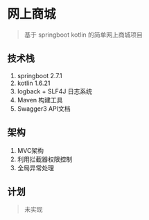 # 网上商城

> 基于 springboot kotlin 的简单网上商城项目

## 技术栈

1. springboot 2.7.1
2. kotlin 1.6.21
3. logback + SLF4J 日志系统
4. Maven 构建工具
5. Swagger3 API文档

## 架构

1. MVC架构
2. 利用拦截器权限控制
3. 全局异常处理

## 计划

> 未实现
